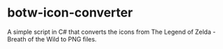 # botw-icon-converter
A simple script in C# that converts the icons from The Legend of Zelda - Breath of the Wild to PNG files.
